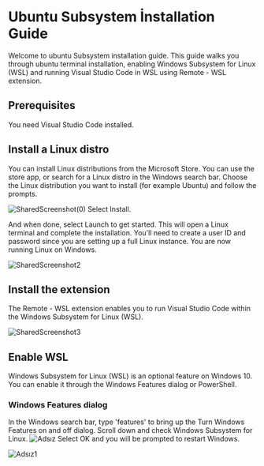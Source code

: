 # Ubuntu Subsystem İnstallation Guide
Welcome to ubuntu Subsystem installation guide. This guide walks you through ubuntu terminal installation, enabling Windows Subsystem for Linux (WSL) and running Visual Studio Code in WSL using Remote - WSL extension.

## Prerequisites
You need Visual Studio Code installed.

## Install a Linux distro
You can install Linux distributions from the Microsoft Store. You can use the store app, or search for a Linux distro in the Windows search bar. Choose the Linux distribution you want to install (for example Ubuntu) and follow the prompts.

![SharedScreenshot(0)](https://user-images.githubusercontent.com/90481141/146905824-a48ea7bc-61cc-4385-97e5-c4f9b313a90b.jpg)
Select Install.

And when done, select Launch to get started. This will open a Linux terminal and complete the installation. You'll need to create a user ID and password since you are setting up a full Linux instance. You are now running Linux on Windows.

![SharedScreenshot2](https://user-images.githubusercontent.com/90481141/146905879-f837355c-1350-4628-984b-efea503d10e4.jpg)

## Install the extension
The Remote - WSL extension enables you to run Visual Studio Code within the Windows Subsystem for Linux (WSL).

![SharedScreenshot3](https://user-images.githubusercontent.com/90481141/146905911-5a348c52-5732-4b11-861c-27231e9a5e7a.jpg)
## Enable WSL
Windows Subsystem for Linux (WSL) is an optional feature on Windows 10. You can enable it through the Windows Features dialog or PowerShell.
### Windows Features dialog
In the Windows search bar, type 'features' to bring up the Turn Windows Features on and off dialog. Scroll down and check Windows Subsystem for Linux.
![Adsız](https://user-images.githubusercontent.com/90481141/146906134-fb2751d3-b044-4f20-819a-ec70e0839147.png)
Select OK and you will be prompted to restart Windows.

![Adsız1](https://user-images.githubusercontent.com/90481141/146906171-a93df0e8-8863-4460-ab48-458064fef8c7.png)
